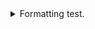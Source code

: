 <details>
<summary>Formatting test.</summary>

Formatting test, 1 2 3 .

*Formatting test, 1 2 3 .*

**Formatting test, 1 2 3 .**

***Formatting test, 1 2 3 .***

~~Formatting test, 1 2 3 .~~

###### Formatting test, 1 2 3 .

##### Formatting test, 1 2 3 .

#### Formatting test, 1 2 3 .

### Formatting test, 1 2 3 .

## Formatting test, 1 2 3 .

# Formatting test, 1 2 3 .


</details>